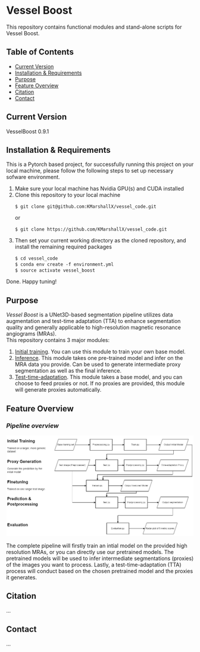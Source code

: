 # **Vessel Boost**
This repository contains functional modules and stand-alone scripts for Vessel Boost.
## **Table of Contents**
- [Current Version](https://github.com/KMarshallX/vessel_code#current-version)
- [Installation & Requirements](https://github.com/KMarshallX/vessel_code#installation--requirements)
- [Purpose](https://github.com/KMarshallX/vessel_code#purpose)
- [Feature Overview](https://github.com/KMarshallX/vessel_code#feature-overview)
- [Citation](https://github.com/KMarshallX/vessel_code#citation)
- [Contact](https://github.com/KMarshallX/vessel_code#contact)
## **Current Version**
VesselBoost 0.9.1
## **Installation & Requirements**
This is a Pytorch based project, for successfully running this project on your local machine, please follow the following steps to set up necessary sofware environment.
1. Make sure your local machine has Nvidia GPU(s) and CUDA installed 
2. Clone this repository to your local machine
    ```
    $ git clone git@github.com:KMarshallX/vessel_code.git
    ```
    or 
    ```
    $ git clone https://github.com/KMarshallX/vessel_code.git
    ```
3. Then set your current working directory as the cloned repository, and install the remaining required packages
    ```
    $ cd vessel_code
    $ conda env create -f environment.yml
    $ source activate vessel_boost
    ```
Done. Happy tuning!

## **Purpose**
*Vessel Boost* is a UNet3D-based segmentation pipeline utilizes data augmentation and test-time adaptation (TTA) to enhance segmentation quality and generally applicable to high-resolution magnetic resonance angiograms (MRAs).\
This repository contains 3 major modules: 
1. [Initial training](https://github.com/KMarshallX/vessel_code/blob/master/train_readme.md). You can use this module to train your own base model.
2. [Inference](https://github.com/KMarshallX/vessel_code/blob/master/infer_readme.md). This module takes one pre-trained model and infer on the MRA data you provide. Can be used to generate intermediate proxy segmentation as well as the final inference.
3. [Test-time-adaptation](https://github.com/KMarshallX/vessel_code/blob/master/tta_readme.md). This module takes a base model, and you can choose to feed proxies or not. If no proxies are provided, this module will generate proxies automatically.

## **Feature Overview**
### *Pipeline overview*
<p align="center">
<img src="./readme_img/overall_flowchart_2.png">
</p>
The complete pipeline will firstly train an intial model on the provided high resolution MRAs, or you can directly use our pretrained models. The pretrained models will be used to infer intermediate segmentations (proxies) of the images you want to process. Lastly, a test-time-adaptation (TTA) process will conduct based on the chosen pretrained model and the proxies it generates.


## **Citation**
...

## **Contact**
...

